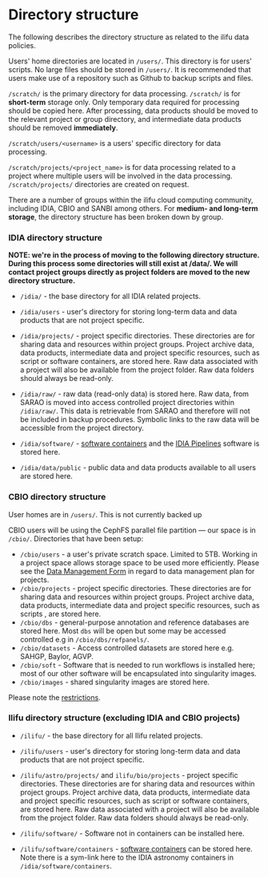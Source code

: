 # Directory structure

The following describes the directory structure as related to the ilifu data policies.

Users' home directories are located in `/users/`. This directory is for users' scripts. No large files should be stored in `/users/`. It is recommended that users make use of a repository such as Github to backup scripts and files.

`/scratch/` is the primary directory for data processing. `/scratch/` is for **short-term** storage only. Only temporary data required for processing should be copied here. After processing, data products should be moved to the relevant project or group directory, and intermediate data products should be removed **immediately**.

`/scratch/users/<username>` is a users' specific directory for data processing.

`/scratch/projects/<project_name>` is for data processing related to a project where multiple users will be involved in the data processing. `/scratch/projects/` directories are created on request.

There are a number of groups within the ilifu cloud computing community, including IDIA, CBIO and SANBI among others. For **medium- and long-term storage**, the directory structure has been broken down by group.

### IDIA directory structure

**NOTE: we're in the process of moving to the following directory structure. During this process some directories will still exist at /data/. We will contact project groups directly as project folders are moved to the new directory structure.**

* `/idia/` - the base directory for all IDIA related projects.

* `/idia/users` - user's directory for storing long-term data and data products that are not project specific.

* `/idia/projects/` - project specific directories. These directories are for sharing data and resources within project groups. Project archive data, data products, intermediate data and project specific resources, such as script or software containers, are stored here. Raw data associated with a project will also be available from the project folder. Raw data folders should always be read-only.

* `/idia/raw/` - raw data (read-only data) is stored here. Raw data, from SARAO is moved into access controlled project directories within `/idia/raw/`. This data is retrievable from SARAO and therefore will not be included in backup procedures. Symbolic links to the raw data will be accessible from the project directory.

* `/idia/software/` - [software containers](https://docs.ilifu.ac.za/#/tech_docs/software_environments?id=singularity-containers) and the [IDIA Pipelines](https://idia-pipelines.github.io/) software is stored here.

* `/idia/data/public` - public data and data products available to all users are stored here.

### CBIO directory structure

User homes are in `/users/`. This is not currently backed up

CBIO users will be using the CephFS parallel file partition — our space is in `/cbio/`. Directories that have been setup:
* `/cbio/users` - a user's private scratch space. Limited to 5TB. Working in a project space allows storage space to be used more efficiently. Please see the [Data Management Form](/bioinformatics/cbio#data-management-plan-for-projects) in regard to data management plan for projects. 
* `/cbio/projects` - project specific directories. These directories are for sharing data and resources within project groups. Project archive data, data products, intermediate data and project specific resources, such as scripts , are stored here. 
* `/cbio/dbs` - general-purpose annotation and reference databases are stored here. Most `dbs` will be open but some may be accessed controlled e.g in `/cbio/dbs/refpanels/`.
* `/cbio/datasets` - Access controlled datasets are stored here e.g. SAHGP, Baylor, AGVP.
* `/cbio/soft` - Software that is needed to run workflows is installed here; most of our other software will be encapsulated into singularity images.
* `/cbio/images` - shared singularity images are stored here.

Please note the [restrictions](/bioinformatics/cbio#restrictions).

### Ilifu directory structure (excluding IDIA and CBIO projects)

* `/ilifu/` - the base directory for all Ilifu related projects.

* `/ilifu/users` - user's directory for storing long-term data and data products that are not project specific.

* `/ilifu/astro/projects/` and `ilifu/bio/projects` - project specific directories. These directories are for sharing data and resources within project groups. Project archive data, data products, intermediate data and project specific resources, such as script or software containers, are stored here. Raw data associated with a project will also be available from the project folder. Raw data folders should always be read-only.

* `/ilifu/software/` - Software not in containers can be installed here.

* `/ilifu/software/containers` - [software containers](https://docs.ilifu.ac.za/#/tech_docs/software_environments?id=singularity-containers) can be stored here. Note there is a sym-link here to the IDIA astronomy containers in `/idia/software/containers`.


